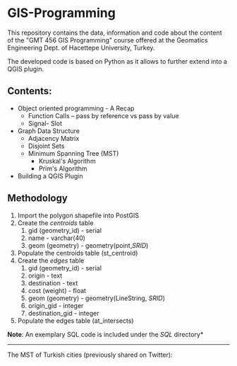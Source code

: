 # GIS-Programming
This repository contains the data, information and code about the content of the "GMT 456 GIS Programming" course offered at the Geomatics Engineering Dept. of Hacettepe University, Turkey.

The developed code is based on Python as it allows to further extend into a QGIS plugin.

## Contents:
* Object oriented programming - A Recap
   * Function Calls – pass by reference vs pass by value
   * Signal- Slot
* Graph Data Structure
   * Adjacency Matrix
   * Disjoint Sets
   * Minimum Spanning Tree (MST)
      * Kruskal's Algorithm
      * Prim's Algorithm
* Building a QGIS Plugin

## Methodology
1. Import the polygon shapefile into PostGIS
2. Create the *centroids* table
   1. gid (geometry_id) - serial
   2. name - varchar(40)
   3. geom (geometry) - geometry(point,*SRID*)
3. Populate the centroids table (st_centroid)
4. Create the *edges* table
    1. gid (geometry_id) - serial
    2. origin - text
    3. destination - text
    4. cost (weight) - float
    5. geom (geometry) - geometry(LineString, *SRID*)
    6. origin_gid - integer
    7. destination_gid - integer
5. Populate the edges table (at_intersects) 

**Note**: An exemplary SQL code is included under the *SQL* directory*

- - - -
The MST of Turkish cities (previously shared on Twitter):

